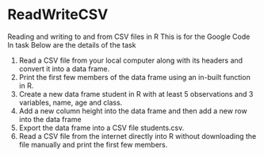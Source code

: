 # ReadWriteCSV
Reading and writing to and from CSV files in R
This is for the Google Code In task
Below are the details of the task 
1.	Read a CSV file from your local computer along with its headers and convert it into a data frame.
2.	Print the first few members of the data frame using an in-built function in R.
3.	Create a new data frame student in R with at least 5 observations and 3 variables, name, age and class.
4.	Add a new column height into the data frame and then add a new row into the data frame
5.	Export the data frame into a CSV file students.csv.
6.	Read a CSV file from the internet directly into R without downloading the file manually and print the first few members.
